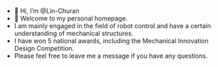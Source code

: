 - 👋 Hi, I’m @Lin-Churan
- 👀 Welcome to my personal homepage.
- I am mainly engaged in the field of robot control and have a certain understanding of mechanical structures.
- I have won 5 national awards, including the Mechanical Innovation Design Competition.
- Please feel free to leave me a message if you have any questions.

<!---
Li-Chaoran/Li-Chaoran is a ✨ special ✨ repository because its `README.md` (this file) appears on your GitHub profile.
You can click the Preview link to take a look at your changes.
--->
